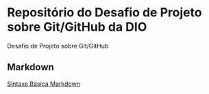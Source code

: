 # Repositório do Desafio de Projeto sobre Git/GitHub da DIO
Desafio de Projeto sobre Git/GitHub

## Markdown
[Sintaxe Básica Markdown](https://www.markdownguide.org/basic-syntax/)
